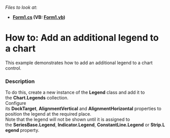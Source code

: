 <!-- default file list -->
*Files to look at*:

* **[Form1.cs](./CS/LegendsSamples/Form1.cs) (VB: [Form1.vb](./VB/LegendsSamples/Form1.vb))**
<!-- default file list end -->
# How to: Add an additional legend to a chart


This example demonstrates how to add an additional legend to a chart control.


<h3>Description</h3>

<p>To do this, create a new instance of&nbsp;the <strong>Legend</strong>&nbsp;class and add it to the&nbsp;<strong>Chart.Legends</strong>&nbsp;collection.&nbsp;<br>Configure its&nbsp;<strong>DockTarget</strong>,&nbsp;<strong>AlignmentVertical</strong>&nbsp;and&nbsp;<strong>AlignmentHorizontal</strong>&nbsp;properties to position the legend at the required place.&nbsp;<br>Note that the legend will not be shown until it is assigned to the&nbsp;<strong>SeriesBase.Legend</strong>,&nbsp;<strong>Indicator.Legend</strong>,&nbsp;<strong>ConstantLine.Legend</strong>&nbsp;or&nbsp;<strong>Strip.Legend&nbsp;</strong>property.</p>

<br/>


